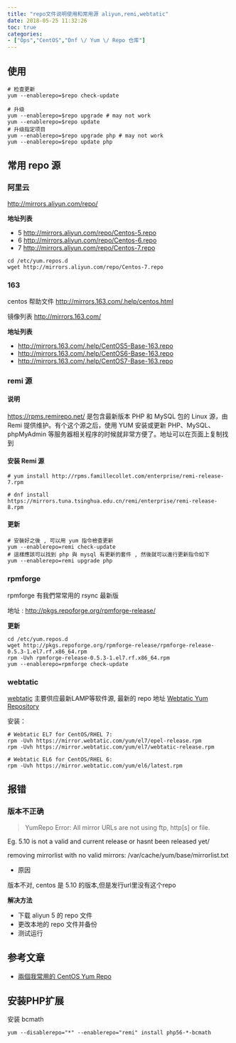 ```yaml
---
title: "repo文件说明使用和常用源 aliyun,remi,webtatic"
date: 2018-05-25 11:32:26
toc: true
categories:
- ["Ops","CentOS","Dnf \/ Yum \/ Repo 仓库"]
---
```


## 使用



```
# 检查更新
yum --enablerepo=$repo check-update

# 升级
yum --enablerepo=$repo upgrade # may not work
yum --enablerepo=$repo update
# 升级指定项目
yum --enablerepo=$repo upgrade php # may not work
yum --enablerepo=$repo update php
```

## 常用 repo 源

### 阿里云
 http://mirrors.aliyun.com/repo/ 

**地址列表**

- 5  http://mirrors.aliyun.com/repo/Centos-5.repo 
- 6  http://mirrors.aliyun.com/repo/Centos-6.repo 
- 7  http://mirrors.aliyun.com/repo/Centos-7.repo 

```
cd /etc/yum.repos.d
wget http://mirrors.aliyun.com/repo/Centos-7.repo
```


### 163
centos 帮助文件  http://mirrors.163.com/.help/centos.html 

镜像列表  http://mirrors.163.com/ 

**地址列表**

-  http://mirrors.163.com/.help/CentOS5-Base-163.repo 
-  http://mirrors.163.com/.help/CentOS6-Base-163.repo 
-  http://mirrors.163.com/.help/CentOS7-Base-163.repo 


### remi 源

#### 说明
 https://rpms.remirepo.net/  是包含最新版本 PHP 和 MySQL 包的 Linux 源，由 Remi 提供维护。有个这个源之后，使用 YUM 安装或更新 PHP、MySQL、phpMyAdmin 等服务器相关程序的时候就非常方便了。地址可以在页面上复制找到


#### 安装 Remi 源
```
# yum install http://rpms.famillecollet.com/enterprise/remi-release-7.rpm
```

```
# dnf install https://mirrors.tuna.tsinghua.edu.cn/remi/enterprise/remi-release-8.rpm
```


#### 更新
```shell
# 安裝好之後 , 可以用 yum 指令檢查更新
yum --enablerepo=remi check-update
# 這樣應該可以找到 php 與 mysql 有更新的套件 , 然後就可以進行更新指令如下
yum --enablerepo=remi upgrade php
```


### rpmforge
rpmforge 有我們常常用的 rsync 最新版

地址 :  http://pkgs.repoforge.org/rpmforge-release/ 

**更新**

```
cd /etc/yum.repos.d
wget http://pkgs.repoforge.org/rpmforge-release/rpmforge-release-0.5.3-1.el7.rf.x86_64.rpm
rpm -Uvh rpmforge-release-0.5.3-1.el7.rf.x86_64.rpm
yum --enablerepo=rpmforge check-update
```


### webtatic
[webtatic](https://www.webtatic.com) 主要供应最新LAMP等软件源, 最新的 repo 地址 [Webtatic Yum Repository](https://webtatic.com/projects/yum-repository/)

安装：

```shell
# Webtatic EL7 for CentOS/RHEL 7:
rpm -Uvh https://mirror.webtatic.com/yum/el7/epel-release.rpm
rpm -Uvh https://mirror.webtatic.com/yum/el7/webtatic-release.rpm

# Webtatic EL6 for CentOS/RHEL 6:
rpm -Uvh https://mirror.webtatic.com/yum/el6/latest.rpm
```

## 报错

### 版本不正确
> YumRepo Error: All mirror URLs are not using ftp, http[s] or file.

Eg. 5.10 is not a valid and current release or hasnt been released yet/

removing mirrorlist with no valid mirrors: /var/cache/yum/base/mirrorlist.txt

- 原因

版本不对, centos 是 5.10 的版本,但是发行url里没有这个repo

**解决方法**

- 下载 aliyun 5 的 repo 文件
- 更改本地的 repo 文件并备份
- 测试运行


## 参考文章

- [兩個我常用的 CentOS Yum Repo](http://www.pigo.idv.tw/archives/242)


## 安装PHP扩展

安装 bcmath

```
yum --disablerepo="*" --enablerepo="remi" install php56-*-bcmath
```

